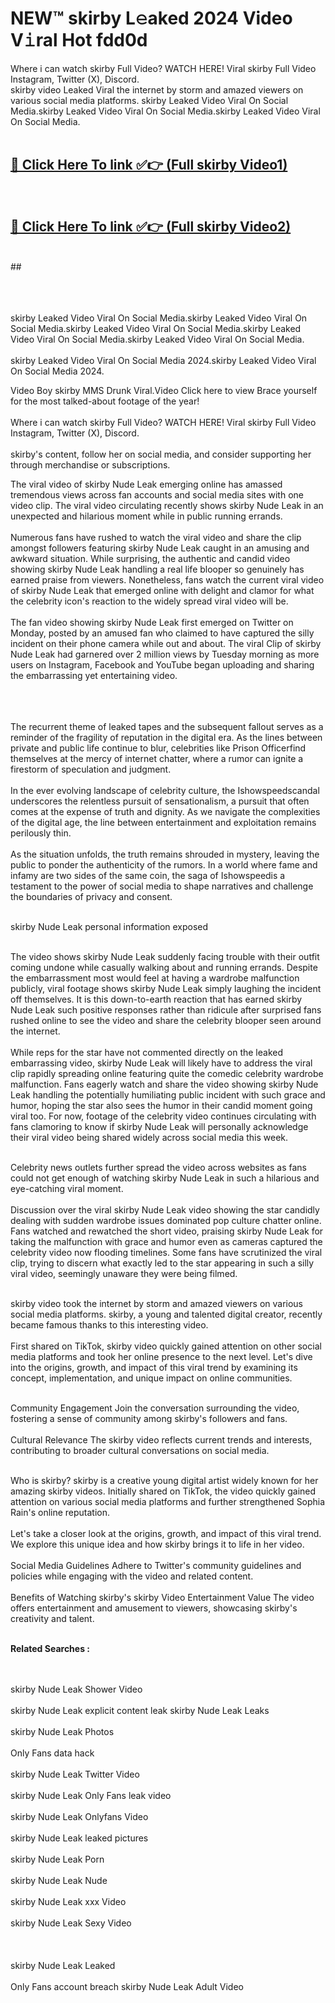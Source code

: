 
# NEW™ skirby L𝚎aked 2024 Video V𝚒ral Hot fdd0d

Where i can watch skirby Full Video? WATCH HERE! Viral skirby Full Video Instagram, Twitter (X), Discord. <br>
skirby video Leaked Viral the internet by storm and amazed viewers on various social media platforms. skirby Leaked Video Viral On Social Media.skirby Leaked Video Viral On Social Media.skirby Leaked Video Viral On Social Media.<br>
 <br>

##  <a href="hhttps://clipsfans.site?title=skirby&ref=git">🔴 Click Here To link ✅👉 (Full skirby Video1)</a><br>
  <br>

##  <a href="https://clipsfans.site?title=skirby&ref=git">🔴 Click Here To link ✅👉 (Full skirby Video2)</a><br>
  <br>
  ##


  <br>

  <br>

<br><br>
skirby Leaked Video Viral On Social Media.skirby Leaked Video Viral On Social Media.skirby Leaked Video Viral On Social Media.skirby Leaked Video Viral On Social Media.skirby Leaked Video Viral On Social Media.
<br><br>
skirby Leaked Video Viral On Social Media 2024.skirby Leaked Video Viral On Social Media 2024.


Video Boy skirby MMS Drunk Viral.Video Click here to view Brace yourself for the most talked-about footage of the year!
<br><br>
Where i can watch skirby Full Video? WATCH HERE! Viral skirby Full Video Instagram, Twitter (X), Discord.
<br><br>
skirby's content, follow her on social media, and consider supporting her through merchandise or subscriptions.


The viral video of skirby Nude Leak emerging online has amassed tremendous views across fan accounts and social media sites with one video clip. The viral video circulating recently shows skirby Nude Leak in an unexpected and hilarious moment while in public running errands.
<br><br>
Numerous fans have rushed to watch the viral video and share the clip amongst followers featuring skirby Nude Leak caught in an amusing and awkward situation. While surprising, the authentic and candid video showing skirby Nude Leak handling a real life blooper so genuinely has earned praise from viewers. Nonetheless, fans watch the current viral video of skirby Nude Leak that emerged online with delight and clamor for what the celebrity icon's reaction to the widely spread viral video will be.
<br><br>
The fan video showing skirby Nude Leak first emerged on Twitter on Monday, posted by an amused fan who claimed to have captured the silly incident on their phone camera while out and about. The viral Clip of skirby Nude Leak had garnered over 2 million views by Tuesday morning as more users on Instagram, Facebook and YouTube began uploading and sharing the embarrassing yet entertaining video.
<br><br>


<br><br>
The recurrent theme of leaked tapes and the subsequent fallout serves as a reminder of the fragility of reputation in the digital era. As the lines between private and public life continue to blur, celebrities like Prison Officerfind themselves at the mercy of internet chatter, where a rumor can ignite a firestorm of speculation and judgment.
<br><br>
In the ever evolving landscape of celebrity culture, the Ishowspeedscandal underscores the relentless pursuit of sensationalism, a pursuit that often comes at the expense of truth and dignity. As we navigate the complexities of the digital age, the line between entertainment and exploitation remains perilously thin.
<br><br>
As the situation unfolds, the truth remains shrouded in mystery, leaving the public to ponder the authenticity of the rumors. In a world where fame and infamy are two sides of the same coin, the saga of Ishowspeedis a testament to the power of social media to shape narratives and challenge the boundaries of privacy and consent.
<br><br>





skirby Nude Leak personal information exposed
<br><br>



The video shows skirby Nude Leak suddenly facing trouble with their outfit coming undone while casually walking about and running errands. Despite the embarrassment most would feel at having a wardrobe malfunction publicly, viral footage shows skirby Nude Leak simply laughing the incident off themselves. It is this down-to-earth reaction that has earned skirby Nude Leak such positive responses rather than ridicule after surprised fans rushed online to see the video and share the celebrity blooper seen around the internet.
<br><br>
While reps for the star have not commented directly on the leaked embarrassing video, skirby Nude Leak will likely have to address the viral clip rapidly spreading online featuring quite the comedic celebrity wardrobe malfunction. Fans eagerly watch and share the video showing skirby Nude Leak handling the potentially humiliating public incident with such grace and humor, hoping the star also sees the humor in their candid moment going viral too. For now, footage of the celebrity video continues circulating with fans clamoring to know if skirby Nude Leak will personally acknowledge their viral video being shared widely across social media this week.
<br><br>

Celebrity news outlets further spread the video across websites as fans could not get enough of watching skirby Nude Leak in such a hilarious and eye-catching viral moment.
<br><br>
Discussion over the viral skirby Nude Leak video showing the star candidly dealing with sudden wardrobe issues dominated pop culture chatter online. Fans watched and rewatched the short video, praising skirby Nude Leak for taking the malfunction with grace and humor even as cameras captured the celebrity video now flooding timelines. Some fans have scrutinized the viral clip, trying to discern what exactly led to the star appearing in such a silly viral video, seemingly unaware they were being filmed.
<br><br>


skirby video took the internet by storm and amazed viewers on various social media platforms. skirby, a young and talented digital creator, recently became famous thanks to this interesting video.
<br><br>
First shared on TikTok, skirby video quickly gained attention on other social media platforms and took her online presence to the next level. Let's dive into the origins, growth, and impact of this viral trend by examining its concept, implementation, and unique impact on online communities.
<br><br>

Community Engagement Join the conversation surrounding the video, fostering a sense of community among skirby's followers and fans.
<br><br>
Cultural Relevance The skirby video reflects current trends and interests, contributing to broader cultural conversations on social media.
<br><br>




Who is skirby? skirby is a creative young digital artist widely known for her amazing skirby videos. Initially shared on TikTok, the video quickly gained attention on various social media platforms and further strengthened Sophia Rain's online reputation.
<br><br>
Let's take a closer look at the origins, growth, and impact of this viral trend. We explore this unique idea and how skirby brings it to life in her video.
<br><br>
Social Media Guidelines Adhere to Twitter's community guidelines and policies while engaging with the video and related content.
<br><br>
Benefits of Watching skirby's skirby Video Entertainment Value The video offers entertainment and amusement to viewers, showcasing skirby's creativity and talent.
<br><br>




<strong>Related Searches :</strong>

<br><br>
skirby Nude Leak Shower Video
<br><br>
skirby Nude Leak explicit content leak
skirby Nude Leak Leaks
<br><br>
skirby Nude Leak Photos
<br><br>
Only Fans data hack
<br><br>
skirby Nude Leak Twitter Video
<br><br>
skirby Nude Leak Only Fans leak video
<br><br>
skirby Nude Leak Onlyfans Video
<br><br>
skirby Nude Leak leaked pictures
<br><br>
skirby Nude Leak Porn
<br><br>
skirby Nude Leak Nude
<br><br>
skirby Nude Leak xxx Video
<br><br>
skirby Nude Leak Sexy Video
<br><br>
<br><br>
skirby Nude Leak Leaked
<br><br>
Only Fans account breach
skirby Nude Leak Adult Video
<br><br>